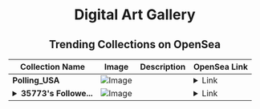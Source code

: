 <div align="center">

# Digital Art Gallery

## Trending Collections on OpenSea

| Collection Name                       | Image                                                                                     | Description                       | OpenSea Link                                                                                          |
|---------------------------------------|-------------------------------------------------------------------------------------------|-----------------------------------|--------------------------------------------------------------------------------------------------------|
| **Polling_USA** | ![Image](https://i.seadn.io/s/raw/files/9eba45d310431f5ee75dc7833686287f.png?w=500&auto=format?w=200&auto=format) |  | <details><summary>Link</summary>[Polling_USA](https://opensea.io/collection/polling-usa)</details> |
| **<details><summary>35773's Followe...</summary>35773's Follower</details>** | ![Image](https://i.seadn.io/s/raw/files/19f9f090920392cc3650cbdf4361755b.png?w=500&auto=format?w=200&auto=format) |  | <details><summary>Link</summary>[35773's Follower](https://opensea.io/collection/35773-s-follower)</details> |

</div>